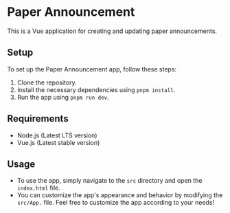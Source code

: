 # Paper Announcement

This is a Vue application for creating and updating paper announcements.

## Setup
To set up the Paper Announcement app, follow these steps:
1. Clone the repository.
2. Install the necessary dependencies using `pnpm install`.
3. Run the app using `pnpm run dev`.

## Requirements
- Node.js (Latest LTS version)
- Vue.js (Latest stable version)

## Usage
- To use the app, simply navigate to the `src` directory and open the `index.html` file.
- You can customize the app's appearance and behavior by modifying the `src/App.` file.
Feel free to customize the app according to your needs!